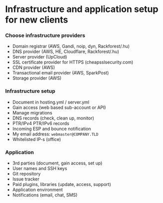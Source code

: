 # Infrastructure and application setup for new clients

### Choose infrastructure providers

- Domain registrar (AWS, Gandi, noip, dyn, Rackforest/.hu)
- DNS provider (AWS, HE, Cloudflare, Rackforest/.hu)
- Server provider (UpCloud)
- SSL certificate provider for HTTPS (cheapsslsecurity.com)
- CDN provider (AWS)
- Transactional email provider (AWS, SparkPost)
- Storage provider (AWS)

### Infrastructure setup

- Document in hosting.yml / server.yml
- Gain access (web based sub-account or API)
- Manage migrations
- DNS records (check, clean up, monitor)
- PTR/IPv4 PTR/IPv6 records
- Incoming ESP and bounce notification
- My email address: `webmaster@COMPANY.TLD`
- Whitelisted IP-s (office)

### Application

- 3rd parties (document, gain access, set up)
- User names and SSH keys
- Git repository
- Issue tracker
- Paid plugins, libraries (update, access, support)
- Application environment
- Notifications (email, chat, SMS)
